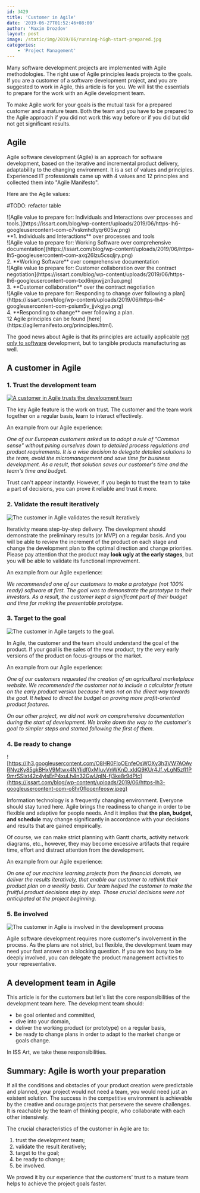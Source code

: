 ```yaml
---
id: 3429
title: 'Customer in Agile'
date: '2019-06-27T01:52:46+08:00'
author: 'Maxim Drozdov'
layout: post
image: /static/img/2019/06/running-high-start-prepared.jpg
categories:
    - 'Project Management'
---
```


Many software development projects are implemented with Agile methodologies. The right use of Agile principles leads projects to the goals. If you are a customer of a software development project, and you are suggested to work in Agile, this article is for you. We will list the essentials to prepare for the work with an Agile development team.

To make Agile work for your goals is the mutual task for a prepared customer and a mature team. Both the team and you have to be prepared to the Agile approach if you did not work this way before or if you did but did not get significant results.

## Agile

Agile software development (Agile) is an approach for software development, based on the iterative and incremental product delivery, adaptability to the changing environment. It is a set of values and principles. Experienced IT professionals came up with 4 values and 12 principles and collected them into "Agile Manifesto".

Here are the Agile values:

#TODO: refactor table
<div class="mks_col "><div class="mks_one_half ">![Agile value to prepare for: Individuals and Interactions over processes and tools.](https://issart.com/blog/wp-content/uploads/2019/06/https-lh6-googleusercontent-com-o7vskmhdtyqr605w.png)</div><div class="mks_one_half ">**1. Individuals and Interactions** over processes and tools</div></div><div class="mks_col "><div class="mks_one_half ">![Agile value to prepare for: Working Software over comprehensive documentation](https://issart.com/blog/wp-content/uploads/2019/06/https-lh5-googleusercontent-com-axq26lzu5csqljry.png)</div><div class="mks_one_half ">2. **Working Software** over comprehensive documentation </div></div><div class="mks_col "><div class="mks_one_half ">![Agile value to prepare for: Customer collaboration over the contract negotiation](https://issart.com/blog/wp-content/uploads/2019/06/https-lh6-googleusercontent-com-txxl6njxwjjzn3uo.png)</div><div class="mks_one_half ">3. **Customer collaboration** over the contract negotiation</div></div><div class="mks_col "><div class="mks_one_half ">![Agile value to prepare for: Responding to change over following a plan](https://issart.com/blog/wp-content/uploads/2019/06/https-lh4-googleusercontent-com-pxium5v_jjvkgjyo.png)</div><div class="mks_one_half ">4. **Responding to change** over following a plan. </div></div>12 Agile principles can be found [here](https://agilemanifesto.org/principles.html).

The good news about Agile is that its principles are actually applicable [not only to software](https://www.tcgen.com/blog/waterfall-or-agile-do-both) development, but to tangible products manufacturing as well.

## A customer in Agile

### 1. Trust the development team

[![A customer in Agile trusts the development team](https://issart.com/blog/wp-content/uploads/2019/06/hands-trust-Agile-preparation-for-customer.jpg)](https://issart.com/blog/wp-content/uploads/2019/06/hands-trust-Agile-preparation-for-customer.jpg)

The key Agile feature is the work on trust. The customer and the team work together on a regular basis, learn to interact effectively.

An example from our Agile experience:

*One of our European customers asked us to adopt a rule of "Common sense" without pining ourselves down to detailed process regulations and product requirements. It is a wise decision to delegate detailed solutions to the team, avoid the micromanagement and save time for business development. As a result, that solution saves our customer's time and the team's time and budget.*

Trust can't appear instantly. However, if you begin to trust the team to take a part of decisions, you can prove it reliable and trust it more.

### 2. Validate the result iteratively

![The customer in Agile validates the result iteratively](https://issart.com/blog/wp-content/uploads/2019/06/https-lh4-googleusercontent-com-98ffvzjasmaq2rvh.jpeg)

Iterativity means step-by-step delivery. The development should demonstrate the preliminary results (or MVP) on a regular basis. And you will be able to review the increment of the product on each stage and change the development plan to the optimal direction and change priorities. Please pay attention that the product may **look ugly at the early stages**, but you will be able to validate its functional improvement.

An example from our Agile experience:

*We recommended one of our customers to make a prototype (not 100% ready) software at first. The goal was to demonstrate the prototype to their investors. As a result, the customer kept a significant part of their budget and time for making the presentable prototype.*

### 3. Target to the goal

![The customer in Agile targets to the goal.](https://issart.com/blog/wp-content/uploads/2019/06/https-lh4-googleusercontent-com-knn5jpo9lssybwad.jpeg)

In Agile, the customer and the team should understand the goal of the product. If your goal is the sales of the new product, try the very early versions of the product on focus-groups or the market.

An example from our Agile experience:

*One of our customers requested the creation of an agricultural marketplace website. We recommended the customer not to include a calculator feature on the early product version because it was not on the direct way towards the goal. It helped to direct the budget on proving more profit-oriented product features.*

*On our other project, we did not work on comprehensive documentation during the start of development. We broke down the way to the customer's goal to simpler steps and started following the first of them.*

### 4. Be ready to change

![https://lh3.googleusercontent.com/O8HR0FloOEnfeOsWOXy3h3VW7AOAyRNyzKy85gkBHxV9Mtwx4NYIidf0xMIuvVnWKnD_xldQ9KUr4Jf_yLgN5zfl1P9mrSSIxt42c4ylsErP4xuLh4n32GwUqIN-fj3ke8r9dPIc](https://issart.com/blog/wp-content/uploads/2019/06/https-lh3-googleusercontent-com-o8hr0flooenfeosw.jpeg)

Information technology is a frequently changing environment. Everyone should stay tuned here. Agile brings the readiness to change in order to be flexible and adaptive for people needs. And it implies that **the plan, budget, and schedule** may change significantly in accordance with your decisions and results that are gained empirically.

Of course, we can make strict planning with Gantt charts, activity network diagrams, etc., however, they may become excessive artifacts that require time, effort and distract attention from the development.

An example from our Agile experience:

*On one of our machine learning projects from the financial domain, we deliver the results iteratively, that enable our customer to rethink their product plan on a weekly basis. Our team helped the customer to make the fruitful product decisions step by step. Those crucial decisions were not anticipated at the project beginning.*

### 5. Be involved

![The customer in Agile is involved in the development process](https://issart.com/blog/wp-content/uploads/2019/06/https-lh5-googleusercontent-com-nn-xa1fe_cq3ot1z.jpeg)

Agile software development requires more customer's involvement in the process. As the plans are not strict, but flexible, the development team may need your fast answer on a blocking question. If you are too busy to be deeply involved, you can delegate the product management activities to your representative.

## A development team in Agile

This article is for the customers but let's list the core responsibilities of the development team here. The development team should:

- be goal oriented and committed,
- dive into your domain,
- deliver the working product (or prototype) on a regular basis,
- be ready to change plans in order to adapt to the market change or goals change.

In ISS Art, we take these responsibilities.

## Summary: Agile is worth your preparation

If all the conditions and obstacles of your product creation were predictable and planned, your project would not need a team, you would need just an existent solution. The success in the competitive environment is achievable by the creative and courage projects that persevere the severe challenges. It is reachable by the team of thinking people, who collaborate with each other intensively.

The crucial characteristics of the customer in Agile are to:

1. trust the development team;
2. validate the result iteratively;
3. target to the goal;
4. be ready to change;
5. be involved.

We proved it by our experience that the customers' trust to a mature team helps to achieve the project goals faster.